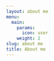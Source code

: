 ```yaml
---
layout: about me
menu:
  main:
    params:
      icon: user
    weight: 2
slug: about me
title: About me
---
```


